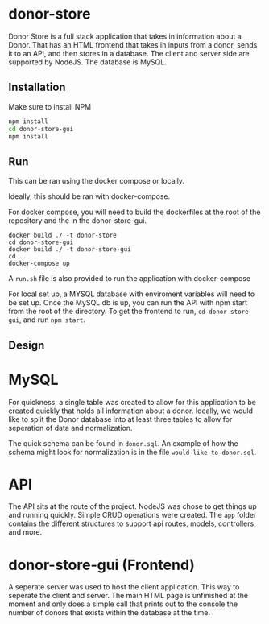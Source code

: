# donor-store

Donor Store is a full stack application that takes in information about a Donor. That has an HTML frontend that takes in inputs from a donor, sends it to an API, and then stores in a database. The client and server side are supported by NodeJS. The database is MySQL. 

## Installation

Make sure to install NPM

```bash
npm install 
cd donor-store-gui
npm install 
```

## Run 

This can be ran using the docker compose or locally. 


Ideally, this should be ran with docker-compose.


For docker compose, you will need to build the dockerfiles at the root of the repository and the in the donor-store-gui. 

```
docker build ./ -t donor-store 
cd donor-store-gui 
docker build ./ -t donor-store-gui
cd ..
docker-compose up
```

A  `run.sh` file is also provided to run the application with docker-compose 

For local set up, a MYSQL database with enviroment variables will need to be set up. 
Once the MySQL db is up, you can run the API with npm start from the root of the directory. To get the frontend to run, `cd donor-store-gui`, and run `npm start`. 


## Design

# MySQL
For quickness, a single table was created to allow for this application to be created quickly that holds all information about a donor. Ideally, we would like to split the Donor database into at least three tables to allow for seperation of data and normalization. 

The quick schema can be found in `donor.sql`. An example of how the schema might look for normalization is in the file `would-like-to-donor.sql`. 

# API 

The API sits at the route of the project. NodeJS was chose to get things up and running quickly. Simple CRUD operations were created. The `app` folder contains the different structures to support api routes, models, controllers, and more. 


# donor-store-gui (Frontend)

A seperate server was used to host the client application. This way to seperate the client and server. The main HTML page is unfinished at the moment and only does a simple call that prints out to the console the number of donors that exists within the database at the time. 